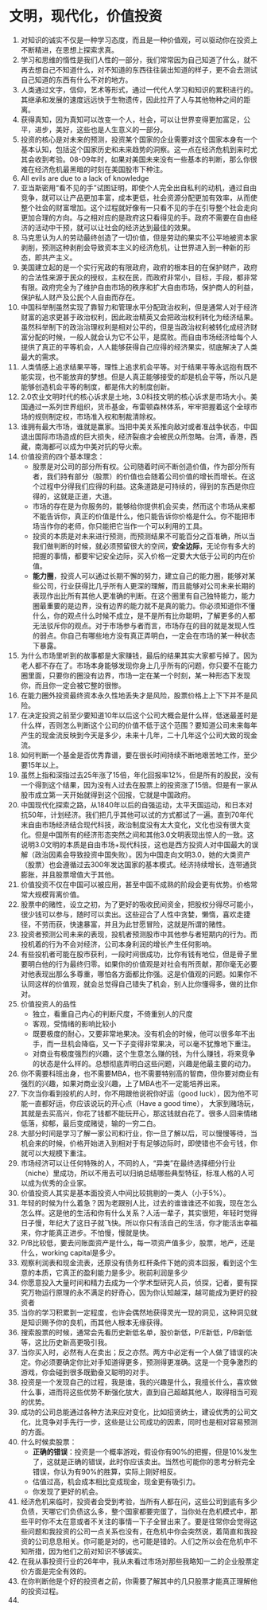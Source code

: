 # 文明，现代化，价值投资

1. 对知识的诚实不仅是一种学习态度，而且是一种价值观，可以驱动你在投资上不断精进，在思想上探索求真。
2. 学习和思维的惰性是我们人性的一部分，我们常常因为自己知道了什么，就不再去想自己不知道什么，对不知道的东西往往装出知道的样子，更不会去测试自己知道的东西有什么不对的地方。
3. 人类通过文字，信仰，艺术等形式，通过一代代人学习和知识的累积进行的。其继承和发展的速度远远快于生物遗传，因此拉开了人与其他物种之间的距离。
4. 获得真知，因为真知可以改变一个人，社会，可以让世界变得更加富足，公平，进步，美好，这些也是人生意义的一部分。
5. 投资的核心是对未来的预测，投资某个国家的企业需要对这个国家本身有一个基本认知，包括这个国家历史和未来趋势的洞察。这一点在经济危机到来时尤其会收到考验。08-09年时，如果对美国未来没有一些基本的判断，那么你很难在经济危机最黑暗的时刻在美国股市下种注。
6. All evils are due to a lack of knowledge
7. 亚当斯密用“看不见的手”试图证明，即使个人完全出自私利的动机，通过自由竞争，就可以让产品更加丰富，成本更低，社会资源分配更加有效率，从而使整个社会的财富增加。这个过程就好像有一只看不见的手在引导整个社会走向更加合理的方向。与之相对应的是政府这只看得见的手。政府不需要在自由经济的活动中干预，就可以让社会的经济达到最佳的效果。
8. 马克思认为人的劳动最终创造了一切价值，但是劳动的果实不公平地被资本家剥削，预测这种剥削会导致资本主义的经济危机，让世界进入到一种新的形态，即共产主义。
9. 美国建立起的是一个实行宪政的有限政府，政府的根本目的在保护财产，政府的合法性来源于民众的授权，主权在民，而政府非常小，目标，手段，都非常有限。政府完全为了维护自由市场的秩序和扩大自由市场，保护商人的利益，保护私人财产及公民个人自由而存在。
10. 中国科举制虽然实现了靠智力和管理水平分配政治权利，但是通常人对于经济财富的追求更甚于政治权利，因此政治精英又会把政治权利转化为经济结果。虽然科举制下的政治治理权利是相对公平的，但是当政治权利被转化成经济财富分配的时候，一般人就会认为它不公平，是腐败。而自由市场经济给每个人提供了真正的平等机会，人人能够获得自己应得的经济果实，彻底解决了人类最大的需求。
11. 人类情感上追求结果平等，理性上追求机会平等。对于结果平等永远抱有既不能实现，也不能放弃的梦想。但是人真正能够接受的却是机会平等，所以凡是能够创造机会平等的制度，都是伟大的制度创新。
12. 2.0农业文明时代的核心诉求是土地，3.0科技文明的核心诉求是市场大小。美国通过一系列世界组织，货币基金，布雷顿森林体系，牢牢把握着这个全球市场的规则制定权，市场准入权和制裁清除权。
13. 谁拥有最大市场，谁就是赢家。当把中美关系推向敌对或者准战争状态，中国退出国际市场造成的巨大损失，经济裂痕才会被民众所忽略。台湾，香港，西藏，南海都可以成为中美对抗的导火索。
14. 价值投资的四个基本理念：
    - 股票是对公司的部分所有权。公司随着时间不断创造价值，作为部分所有者，我们持有部分（股票）的价值也会随着公司价值的增长而增长。在这个过程中分得我们应得的利益。这条道路是可持续的，得到的东西是你应得的，这就是正道，大道。
    - 市场的存在是为你服务的，能够给你提供机会买卖，然而这个市场从来都不能告诉你，真正的价值是什么，他只能告诉你价格是什么。你不能把市场当作你的老师，你只能把它当作一个可以利用的工具。
    - 投资的本质是对未来进行预测，而预测结果不可能百分之百准确，所以当我们做判断的时候，就必须预留很大的空间，**安全边际**，无论你有多大的把握的事情，都要牢记安全边际，买入价格一定要大大低于公司的内在价值。
    - **能力圈**，投资人可以通过长期不懈的努力，建立自己的能力圈，能够对某些公司，行业获得比几乎所有人更深的理解，而且能够对公司未来长期的表现作出比所有其他人更准确的判断。在这个圈里有自己独特能力，能力圈最重要的是边界，没有边界的能力就不是真的能力。你必须知道你不懂什么，你的观点什么时候不成立，是不是所有比你聪明，了解更多的人都无法驳斥你的观点。对于市场参与者而言，市场存在的目的就是发现人性的弱点。你自己有哪些地方没有真正弄明白，一定会在市场的某一种状态下暴露。
15. 为什么市场里听到的故事都是大家赚钱，最后的结果其实大家都亏掉了。因为老人都不存在了。市场本身能够发现你身上几乎所有的问题，你只要不在能力圈里面，只要你的圈没有边界，市场一定在某一个时刻，某一种形态下发现你，而且你一定会被它整的很惨。
16. 在能力圈外投资最终资本永久性地丢失才是风险，股票价格上上下下并不是风险。
17. 在决定投资之前至少要知道10年以后这个公司大概会是什么样，低迷最差时是什么样，否则怎么判断这个公司的价值不低于这个范围？要知道公司未来每年产生的现金流反映到今天是多少，未来十几年，二十几年这个公司大致的现金流。
18. 如何判断一个基金是否优秀靠谱，要在很长时间持续不断地艰苦地工作，至少要15年以上。
19. 虽然上指和深指过去25年涨了15倍，年化回报率12%，但是所有的股民，没有一个得到这个结果，因为没有人过去在股票上的投资涨了15倍。但是有一家从股市成立第一天开始就得到这个回报，它就是中国政府。
20. 中国现代化探索之路，从1840年以后的自强运动，太平天国运动，和日本对抗50年，计划经济。我们把几乎其他可以试的方式都试了一遍。直到70年代末自由市场经济结合现代科技，政治制度没有太大变化，文化也没有很大变化。但是中国所有的经济形态突然之间和其他3.0文明表现出惊人的一致。这说明3.0文明的本质是自由市场+现代科技，这也是西方投资人对中国最大的误解（政治因素会导致投资中国失败）。因为中国走向文明3.0，她的大类资产（股票）也会遵循过去300年发达国家的基本模式。经济持续增长，连带通货膨胀，并且股票增值大于其他。
21. 价值投资不仅在中国可以被应用，甚至中国不成熟的阶段会更有优势。价格常常大规模背离价值。
22. 股票中的赌性，设立之初，为了更好的吸收民间资金，把股权分得尽可能小，很少钱可以参与，随时可以卖出。这些迎合了人性中贪婪，懒惰，喜欢走捷径，不劳而获，快速暴富，并且为此甘愿冒险，这就是所谓的赌性。
23. 投资者预测公司未来的表现，投机者预测股市中其他参与者短期内的行为。而投机着的行为不会对经济，公司本身利润的增长产生任何影响。
24. 有些投机者可能在股市获利，一段时间很成功，比你有钱有地位，但是骨子里要明白他的行为最终归零。如果你的价值观是对社会有所贡献，那你毫无必要对他表现出那么多尊重，哪怕各方面都比你强。这是价值观的问题。如果你不认同这样的价值观，就会总觉得自己错失了机会，别人比你懂得多，做的比你对。
25. 价值投资人的品性
    - 独立，看重自己内心的判断尺度，不倚重别人的尺度
    - 客观，受情绪的影响比较小
    - 既要极度的耐心，又要非常地果决。没有机会的时候，他可以很多年不出手，而一旦机会降临，又一下子变得非常果决，可以毫不犹豫地下重注。
    - 对商业有极度强烈的兴趣，这个生意怎么赚的钱，为什么赚钱，将来竞争的状态是什么样的。总想彻底弄明白这些问题，兴趣是他最主要的动力。
26. 你不需要科班出身，也不需要MBA，也不需要特别高的智商，但你要对商业有强烈的兴趣，如果对商业没兴趣，上了MBA也不一定能培养出来。
27. 下次当你看到投机的人时，你不用跟他说祝你好运（good luck），因为他不可能一直都好运，你应该说玩的开心点（Have a good time）， 大家到赌场玩，其就是去买高兴，你花了钱都不能玩开心，那这钱就白花了。很多人回来情绪低落，抑郁，最后变成赌徒，输的一穷二白。
28. 大部分时间是学习了解一家公司和行业，你一旦了解以后，可以慢慢等待，当机会来的时候，价格开始进入到相对于有足够边际时，即使错也不会亏钱，你就可以大规模下重注。
29. 市场经济可以让任何特殊的人，不同的人，“异类”在最终选择细分行业（niche）里成功，所以不用去可以归纳总结哪些典型特征，标准人格的人可以成为优秀的企业家。
30. 价值投资人其实是基本面投资人中间比较挑剔的一类人（小于5%）。
31. 年轻的时候为什么着急？因为老跟别人比，过去的谁谁谁还不如我，现在怎么怎么样。这是他的生活和你有什么关系？人活一辈子，其实很短，年轻时觉得日子慢，年纪大了这日子就飞快。所以你只有活自己的生活，你才能活出幸福来，你才能真正进步。不怕慢，慢就是快。
32. P/B比较低，要去问账面资产是什么，每一项资产值多少，股票，地产，还是什么，working capital是多少。
33. 观察利润表和现金流表，还原没有债务杠杆条件下她的资本回报，看到这个生意的本质，它真正的盈利能力是多少。税前利润是多少
34. 你愿意投入大量时间和精力去成为一个学术型研究人员，侦探，记者，要有探究万物运行原理的永不满足的好奇心，因为你认知越深，越可能成为更好的投资者
35. 当你的学习积累到一定程度，也许会偶然地获得灵光一现的洞见，这种洞见就是知识赐予你的良机，而其他人根本无缘获得。
36. 搜索股票的时候，通常会先看历史新低名单，股价新低，P/E新低，P/B新低等，这比历史新高更吸引我。
37. 当你买入时，必然有人在卖出；反之亦然。两方中必定有一个人做了错误的决定。你必须要确定你比对手知道得更多，预测得更准确。这是一个竞争激烈的游戏，你会碰到很多既勤奋又聪明的对手。
38. 投资是一个发现自己的过程，我是谁，我的兴趣是什么，我擅长什么，喜欢做什么事，进而将这些优势不断强化放大，直到自己超越其他人，取得相当可观的优势。
39. 成功的公司总能通过各种方法来应对变化，比如招贤纳士，建设优秀的公司文化，比竞争对手先行一步，这些是让公司成功的因素，同时也是相对容易预测的方面。
40. 什么时候卖股票：
    - **正确的错误**：投资是一个概率游戏，假设你有90%的把握，但是10%发生了，这就是正确的错误，此时你应该卖出。当然也可能你的思考分析完全错误，你认为有90%的胜算，实际上刚好相反。
    - 估值过高，机会成本相比变成现金，现金更有吸引力。
    - 你发现了更好的机会。
41. 经济危机来临时，投资者会受到考验，当所有人都在问，这些公司到底有多少负债，天哪它们负债这么多，整个国家都要完蛋了，当你处在危机模式中，那些平时你不太在意或者不关注的事情一下子全冒出来了。要是往常你会觉得这些问题和我投资的公司一点关系也没有，在危机中你会突然说，着简直和我投资的公司息息相关。你可能是对的，也可能是错的。人们之所以会在危机中不知所措，因为他们之前对知识不够诚实。
42. 在我从事投资行业的26年中，我从未看过市场对那些我略知一二的企业股票定价方面是完全有效的。
43. 在你判断他是个好的投资者之前，你需要了解其中的几只股票才能真正理解他的投资过程。
44. 

